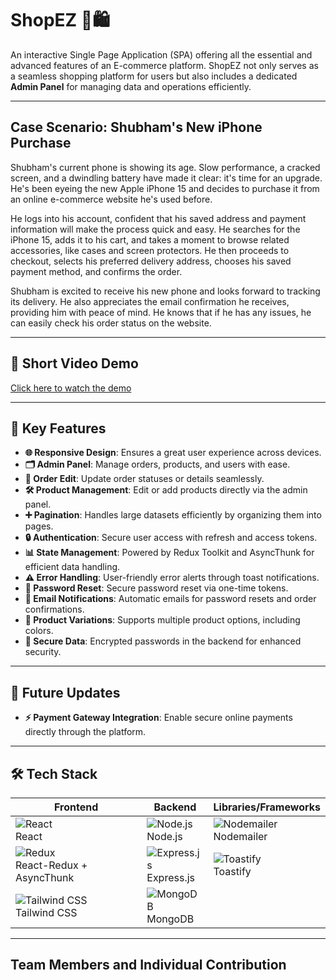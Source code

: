 # ShopEZ 🏢🛍️
An interactive Single Page Application (SPA) offering all the essential and advanced features of an E-commerce platform. ShopEZ not only serves as a seamless shopping platform for users but also includes a dedicated **Admin Panel** for managing data and operations efficiently.

---

## Case Scenario: Shubham's New iPhone Purchase

Shubham's current phone is showing its age. Slow performance, a cracked screen, and a dwindling battery have made it clear: it's time for an upgrade. He's been eyeing the new Apple iPhone 15 and decides to purchase it from an online e-commerce website he's used before.

He logs into his account, confident that his saved address and payment information will make the process quick and easy. He searches for the iPhone 15, adds it to his cart, and takes a moment to browse related accessories, like cases and screen protectors. He then proceeds to checkout, selects his preferred delivery address, chooses his saved payment method, and confirms the order.

Shubham is excited to receive his new phone and looks forward to tracking its delivery. He also appreciates the email confirmation he receives, providing him with peace of mind. He knows that if he has any issues, he can easily check his order status on the website.

---


## 🎥 Short Video Demo
[Click here to watch the demo](https://1drv.ms/v/c/b25df13dba5dccba/EXZzVW8zws9IgbqTiEvvK1sBhecsAUjHgqVsgtVF2LuKaA)

---

## 🔑 Key Features

- **🌐 Responsive Design**: Ensures a great user experience across devices.
- **🗂️ Admin Panel**: Manage orders, products, and users with ease.
- **🔄 Order Edit**: Update order statuses or details seamlessly.
- **🛠️ Product Management**: Edit or add products directly via the admin panel.
- **➕ Pagination**: Handles large datasets efficiently by organizing them into pages.
- **🔒 Authentication**: Secure user access with refresh and access tokens.
- **📊 State Management**: Powered by Redux Toolkit and AsyncThunk for efficient data handling.
- **⚠️ Error Handling**: User-friendly error alerts through toast notifications.
- **🔐 Password Reset**: Secure password reset via one-time tokens.
- **📧 Email Notifications**: Automatic emails for password resets and order confirmations.
- **🎨 Product Variations**: Supports multiple product options, including colors.
- **🔑 Secure Data**: Encrypted passwords in the backend for enhanced security.

---
## 🚀 Future Updates

- **⚡ Payment Gateway Integration**: Enable secure online payments directly through the platform.

---

## 🛠️ Tech Stack


| **Frontend**            | **Backend**             | **Libraries/Frameworks** |
|--------------------------|-------------------------|---------------------------|
| ![React](https://img.shields.io/badge/-React-61DAFB?logo=react&logoColor=white&style=for-the-badge)<br>React | ![Node.js](https://img.shields.io/badge/-Node.js-339933?logo=node.js&logoColor=white&style=for-the-badge)<br>Node.js | ![Nodemailer](https://img.shields.io/badge/-Nodemailer-green?logo=mail.ru&logoColor=white&style=for-the-badge)<br>Nodemailer |
| ![Redux](https://img.shields.io/badge/-Redux-764ABC?logo=redux&logoColor=white&style=for-the-badge)<br>React-Redux + AsyncThunk | ![Express.js](https://img.shields.io/badge/-Express.js-000000?logo=express&logoColor=white&style=for-the-badge)<br>Express.js | ![Toastify](https://img.shields.io/badge/-Toastify-ff8c00?logo=javascript&logoColor=white&style=for-the-badge)<br>Toastify |
| ![Tailwind CSS](https://img.shields.io/badge/-Tailwind%20CSS-06B6D4?logo=tailwind-css&logoColor=white&style=for-the-badge)<br>Tailwind CSS | ![MongoDB](https://img.shields.io/badge/-MongoDB-47A248?logo=mongodb&logoColor=white&style=for-the-badge)<br>MongoDB | |



---


## Team Members and Individual Contribution
